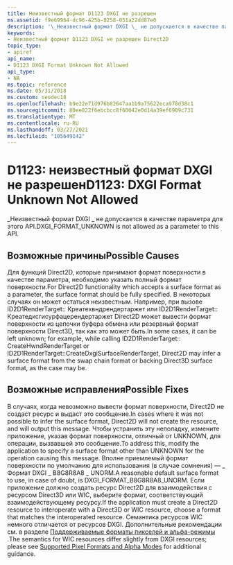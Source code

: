 ```yaml
---
title: Неизвестный формат D1123 DXGI не разрешен
ms.assetid: f9e69964-dc96-425b-8258-051a22dd87e0
description: '\_Неизвестный формат DXGI \_ не допускается в качестве параметра для этого API.'
keywords:
- Неизвестный формат D1123 DXGI не разрешен Direct2D
topic_type:
- apiref
api_name:
- D1123 DXGI Format Unknown Not Allowed
api_type:
- NA
ms.topic: reference
ms.date: 05/31/2018
ms.custom: seodec18
ms.openlocfilehash: b9e22e71d976b82647aa1b9a75622eca978d38c1
ms.sourcegitcommit: 80ee822f6ebcbcc8f60042e0d14a39ef6989c731
ms.translationtype: MT
ms.contentlocale: ru-RU
ms.lasthandoff: 03/27/2021
ms.locfileid: "105649142"
---
```

# <a name="d1123-dxgi-format-unknown-not-allowed"></a><span data-ttu-id="594eb-104">D1123: неизвестный формат DXGI не разрешен</span><span class="sxs-lookup"><span data-stu-id="594eb-104">D1123: DXGI Format Unknown Not Allowed</span></span>

<span data-ttu-id="594eb-105">\_Неизвестный формат DXGI \_ не допускается в качестве параметра для этого API.</span><span class="sxs-lookup"><span data-stu-id="594eb-105">DXGI\_FORMAT\_UNKNOWN is not allowed as a parameter to this API.</span></span>






 

## <a name="possible-causes"></a><span data-ttu-id="594eb-106">Возможные причины</span><span class="sxs-lookup"><span data-stu-id="594eb-106">Possible Causes</span></span>

<span data-ttu-id="594eb-107">Для функций Direct2D, которые принимают формат поверхности в качестве параметра, необходимо указать полный формат поверхности.</span><span class="sxs-lookup"><span data-stu-id="594eb-107">For Direct2D functionality which accepts a surface format as a parameter, the surface format should be fully specified.</span></span> <span data-ttu-id="594eb-108">В некоторых случаях он может остаться неизвестным. Например, при вызове ID2D1RenderTarget:: Креатехвндрендертаржет или ID2D1RenderTarget:: Креатедксгисурфацерендертаржет Direct2D может вывести формат поверхности из цепочки буфера обмена или резервный формат поверхности Direct3D, так как это может быть.</span><span class="sxs-lookup"><span data-stu-id="594eb-108">In some cases, it can be left unknown; for example, while calling ID2D1RenderTarget:: CreateHwndRenderTarget or ID2D1RenderTarget::CreateDxgiSurfaceRenderTarget, Direct2D may infer a surface format from the swap chain format or backing Direct3D surface format, as the case may be.</span></span>

## <a name="possible-fixes"></a><span data-ttu-id="594eb-109">Возможные исправления</span><span class="sxs-lookup"><span data-stu-id="594eb-109">Possible Fixes</span></span>

<span data-ttu-id="594eb-110">В случаях, когда невозможно вывести формат поверхности, Direct2D не создаст ресурс и выдаст это сообщение.</span><span class="sxs-lookup"><span data-stu-id="594eb-110">In cases where it was not possible to infer the surface format, Direct2D will not create the resource, and will output this message.</span></span> <span data-ttu-id="594eb-111">Чтобы устранить эту неполадку, измените приложение, указав формат поверхности, отличный от UNKNOWN, для операции, вызвавшей это сообщение.</span><span class="sxs-lookup"><span data-stu-id="594eb-111">To address this, modify the application to specify a surface format other than UNKNOWN for the operation causing this message.</span></span> <span data-ttu-id="594eb-112">Вполне приемлемый формат поверхности по умолчанию для использования (в случае сомнения) — \_ Формат DXGI \_ B8G8R8A8 \_ UNORM.</span><span class="sxs-lookup"><span data-stu-id="594eb-112">A reasonable default surface format to use, in case of doubt, is DXGI\_FORMAT\_B8G8R8A8\_UNORM.</span></span> <span data-ttu-id="594eb-113">Если приложение должно создать ресурс Direct2D для взаимодействия с ресурсом Direct3D или WIC, выберите формат, соответствующий взаимодействующему ресурсу.</span><span class="sxs-lookup"><span data-stu-id="594eb-113">If the application must create a Direct2D resource to interoperate with a Direct3D or WIC resource, choose a format that matches the interoperated resource.</span></span> <span data-ttu-id="594eb-114">Семантика ресурсов WIC немного отличается от ресурсов DXGI. Дополнительные рекомендации см. в разделе [Поддерживаемые форматы пикселей и альфа-режимы](supported-pixel-formats-and-alpha-modes.md) .</span><span class="sxs-lookup"><span data-stu-id="594eb-114">The semantics for WIC resources differ slightly from DXGI resources; please see [Supported Pixel Formats and Alpha Modes](supported-pixel-formats-and-alpha-modes.md) for additional guidance.</span></span>

 

 




